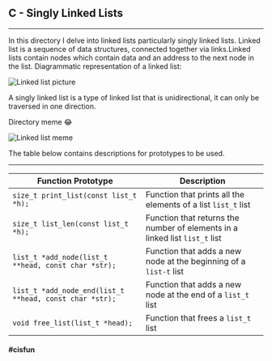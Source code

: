 ## C - Singly Linked Lists

-------

In this directory I delve into linked lists particularly singly linked lists.
Linked list is a sequence of data structures, connected together via links.Linked lists contain nodes which contain data and an address to the next node in the list.
Diagrammatic representation of a linked list:

![Linked list picture](https://imgs.search.brave.com/nkmvL63O1unP6MeRtYQroQ_pcGvkw7MIYDSn9fSxsgk/rs:fit:917:225:1/g:ce/aHR0cHM6Ly90c2Uz/Lm1tLmJpbmcubmV0/L3RoP2lkPU9JUC5r/WlNxU1l6S3hYLVRh/SDBZa1dDZ1hRSGFE/MSZwaWQ9QXBp)

A singly linked list is a type of linked list that is unidirectional, it can only be traversed in one direction.

Directory meme 😂

![Linked list meme](https://imgs.search.brave.com/M16nQYOKdLW9BiRWb4oduZOXOTePPz9RurZzYMoxfdA/rs:fit:474:225:1/g:ce/aHR0cHM6Ly90c2Uy/Lm1tLmJpbmcubmV0/L3RoP2lkPU9JUC43/UWxkSGtNbmpDT05I/QlU1bnAwbUlRSGFI/YSZwaWQ9QXBp)

The table below contains descriptions for prototypes to be used.

-----------

| Function Prototype | Description |
| -------------- | ----------- |
| `size_t print_list(const list_t *h);` | Function that prints all the elements of a list `list_t` list |
| `size_t list_len(const list_t *h);` | Function that returns the number of elements in a linked list `list_t` list |
| `list_t *add_node(list_t **head, const char *str);` | Function that adds a new node at the beginning of a `list-t` list |
| `list_t *add_node_end(list_t **head, const char *str);` | Function that adds a new node at the end of a `list_t` list |
| `void free_list(list_t *head);` | Function that frees a `list_t` list |

#### #cisfun
